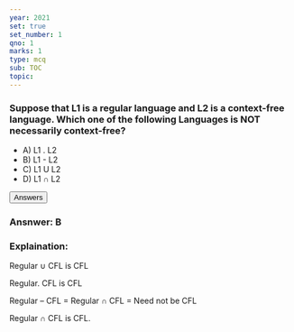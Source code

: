 ```yaml
---
year: 2021
set: true
set_number: 1
qno: 1
marks: 1
type: mcq
sub: TOC
topic:
---
```


### Suppose that L1 is a regular language and L2 is a context-free language. Which one of the following Languages is NOT necessarily context-free? 

<ul class="w3-ul w3-border">
  <li>A) L1 . L2</li>
  <li>B) L1 - L2</li>
  <li>C) L1 U L2</li>
  <li>D) L1 ∩ L2</li>
</ul>

<div class="w3-round w3-margin-top">
<div class="w3-white">
<button onclick="toggleAccordion('1')" class="w3-button w3-block w3-theme-l1 w3-left-align">
<i class="fa fa-circle-o-notch fa-fw w3-margin-right"></i> Answers
</button>
<div id="1" class="w3-hide w3-container w3-border" markdown="1">

### Ansnwer: **B**

### Explaination:

Regular ∪ CFL is CFL

Regular. CFL is CFL

Regular – CFL = Regular ∩ CFL = Need not be CFL

Regular ∩ CFL is CFL.


</div>
</div>
</div>